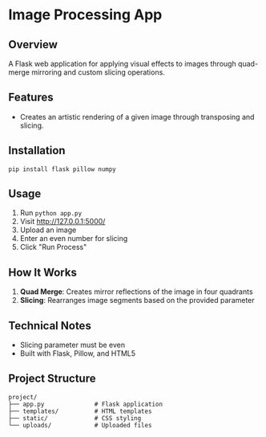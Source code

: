 # Image Processing App

## Overview
A Flask web application for applying visual effects to images through quad-merge mirroring and custom slicing operations.

## Features
- Creates an artistic rendering of a given image through transposing and slicing.

## Installation
```
pip install flask pillow numpy
```

## Usage
1. Run `python app.py`
2. Visit http://127.0.0.1:5000/
3. Upload an image
4. Enter an even number for slicing
5. Click "Run Process"

## How It Works
1. **Quad Merge**: Creates mirror reflections of the image in four quadrants
2. **Slicing**: Rearranges image segments based on the provided parameter

## Technical Notes
- Slicing parameter must be even
- Built with Flask, Pillow, and HTML5

## Project Structure
```
project/
├── app.py              # Flask application
├── templates/          # HTML templates
├── static/             # CSS styling
└── uploads/            # Uploaded files
```
